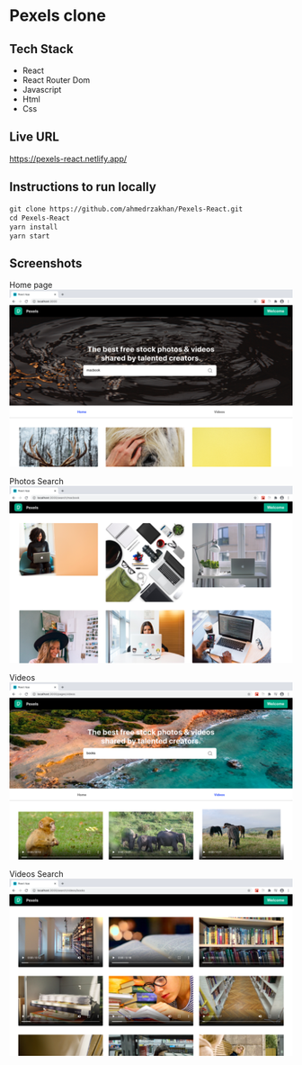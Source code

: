 # Pexels clone
## Tech Stack
- React
- React Router Dom
- Javascript
- Html
- Css

## Live URL
https://pexels-react.netlify.app/

## Instructions to run locally
```
git clone https://github.com/ahmedrzakhan/Pexels-React.git
cd Pexels-React
yarn install
yarn start
```

## Screenshots

Home page
![Home page](https://github.com/ahmedrzakhan/Pexels-React/blob/master/images/photos.png)

Photos Search
![Photos search](https://github.com/ahmedrzakhan/Pexels-React/blob/master/images/photos-search.png)

Videos
![Videos](https://github.com/ahmedrzakhan/Pexels-React/blob/master/images/videos.png)

Videos Search
![Videos Search](https://github.com/ahmedrzakhan/Pexels-React/blob/master/images/videos-search.png)
